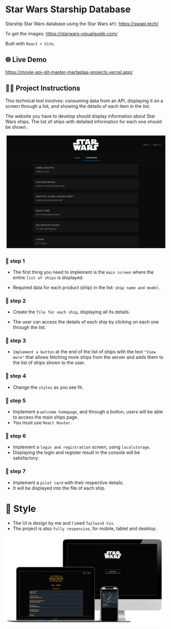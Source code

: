 # Star Wars Starship Database

Starship Star Wars database using the Star Wars `API`: https://swapi.tech/

To get the images: https://starwars-visualguide.com/

Built with `React + Vite`.

## 🌐 Live Demo

https://movie-api-git-master-martaplas-projects.vercel.app/

##  👩‍🔧 Project Instructions 

This technical test involves: consuming data from an API, displaying it on a screen through a list, and showing the details of each item in the list.

The website you have to develop should display information about Star Wars ships. 
The list of ships with detailed information for each one should be shown.

![exercise example](src/assets/example.png)


### 📍 step 1
- The first thing you need to implement is the `main screen` where the entire `list of ships` is displayed.

- Required data for each product (ship) in the list: `ship name and model.`

### 📍 step 2
- Create the `file for each ship`, displaying all its details.

- The user can access the details of each ship by clicking on each one through the list.

### 📍 step 3

- `Implement a button` at the end of the list of ships with the text `"View more"` that allows fetching more ships from the server and adds them to the list of ships shown to the user.

### 📍 step 4
- Change the `styles` as you see fit. 

### 📍 step 5
- Implement a `welcome homepage`, and through a button, users will be able to access the main ships page. 
- You must use `React Router`.


### 📍 step 6
- Implement a `login and registration` screen, using `localstorage`.
- Displaying the login and register result in the console will be satisfactory.

### 📍 step 7
- Implement a `pilot card` with their respective details. 
- It will be displayed into the file of each ship.

#  🎠 Style

- The UI is design by me and I used `Tailwind Css`. 
- The project is also `fully responsive`, for mobile, tablet and desktop.


![final result](src/assets/mockup.png)
